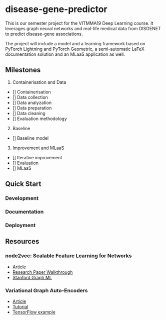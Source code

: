 # disease-gene-predictor

This is our semester project for the VITMMA19 Deep Learning course. It leverages graph neural networks and real-life medical data from DISGENET to predict disease-gene associations.

The project will include a model and a learning framework based on PyTorch Lightning and PyTorch Geometric, a semi-automatic LaTeX documentation solution and an MLaaS application as well.  

## Milestones

1. Containerisation and Data  
  - [] Containerisation
  - [] Data collection
  - [] Data analyzation
  - [] Data preparation
  - [] Data cleaning
  - [] Evaluation methodology
2. Baseline
  - [] Baseline model
3. Improvement and MLaaS
  - [] Iterative improvement
  - [] Evaluation
  - [] MLaaS

## Quick Start

### Development 

### Documentation

### Deployment

## Resources

### node2vec: Scalable Feature Learning for Networks
- [Article](https://arxiv.org/pdf/1607.00653)
- [Research Paper Walkthrough](https://www.youtube.com/watch?v=LpwGZG5j_q0)
- [Stanford Graph ML](https://youtu.be/Xv0wRy66Big?si=lA87djJRxRTvdpPv&t=1049)

### Variational Graph Auto-Encoders
- [Article](https://arxiv.org/pdf/1611.07308)
- [Tutorial](https://www.youtube.com/watch?v=hZkLu2OaHD0)
- [TensorFlow example](https://github.com/tkipf/gae)
